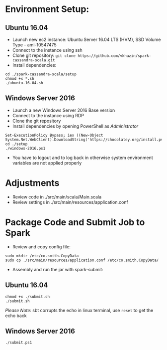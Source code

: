 # Environment Setup:

## Ubuntu 16.04
* Launch new ec2 instance: Ubuntu Server 16.04 LTS (HVM), SSD Volume Type - ami-10547475
* Connect to the instance using ssh
* Clone git repository: ```git clone https://github.com/vkhazin/spark-cassandra-scala.git```
* Install dependencies:
```
cd ./spark-cassandra-scala/setup
chmod +x *.sh
./ubuntu-16.04.sh
```

## Windows Server 2016
* Launch a new Windows Server 2016 Base version
* Connect to the instance using RDP
* Clone the git repository
* Install dependencies by opening PowerShell as *Administrator*
```
Set-ExecutionPolicy Bypass; iex ((New-Object System.Net.WebClient).DownloadString('https://chocolatey.org/install.ps1'))
cd ./setup
./windows-2016.ps1
```
* You have to logout and to log back in otherwise system environment variables are not applied properly

# Adjustments
* Review code in ./src/main/scala/Main.scala
* Review settings in ./src/main/resources/application.conf

# Package Code and Submit Job to Spark
* Review and copy config file:
```
sudo mkdir /etc/co.smith.CopyData
sudo cp ./src/main/resources/application.conf /etc/co.smith.CopyData/
```
* Assembly and run the jar with spark-submit:

## Ubuntu 16.04
```
chmod +x ./submit.sh
./submit.sh
```
*Please Note:* sbt corrupts the echo in linux terminal, use ```reset``` to get the echo back

## Windows Server 2016
```
./submit.ps1
```
